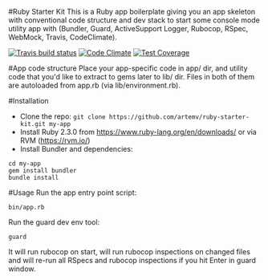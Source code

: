 #Ruby Starter Kit
This is a Ruby app boilerplate giving you an app skeleton with conventional code structure and dev stack to start
some console mode utility app with (Bundler, Guard, ActiveSupport Logger, Rubocop, RSpec, WebMock, Travis, CodeClimate).

[![Travis build status](http://img.shields.io/travis/artemv/ruby-start-kit.svg?style=flat)](https://travis-ci.org/artemv/ruby-start-kit)
[![Code Climate](https://codeclimate.com/github/artemv/ruby-start-kit/badges/gpa.svg)](https://codeclimate.com/github/artemv/ruby-start-kit)
[![Test Coverage](https://codeclimate.com/github/artemv/ruby-start-kit/badges/coverage.svg)](https://codeclimate.com/github/artemv/ruby-start-kit/coverage)

#App code structure
Place your app-specific code in app/ dir, and utility code that you'd like to extract to gems later to lib/ dir. Files in both of them are autoloaded from app.rb (via lib/environment.rb).

#Installation
* Clone the repo: `git clone https://github.com/artemv/ruby-starter-kit.git my-app`
* Install Ruby 2.3.0 from https://www.ruby-lang.org/en/downloads/ or via RVM (https://rvm.io/)
* Install Bundler and dependencies:
```
cd my-app
gem install bundler
bundle install
```

#Usage
Run the app entry point script:
```
bin/app.rb
```

Run the guard dev env tool:
```
guard
```
It will run rubocop on start, will run rubocop inspections on changed files and will re-run all RSpecs and rubocop
inspections if you hit Enter in guard window.